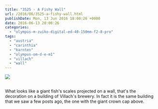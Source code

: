 ```yaml
---
title: "3525 - A Fishy Wall"
url: /2016/06/3525-a-fishy-wall.html
publishDate: Mon, 13 Jun 2016 18:00:26 +0000
date: 2016-06-13 20:00:26
categories: 
  - "olympus-m-zuiko-digital-ed-40-150mm-f2-8-pro"
tags: 
  - "austria"
  - "carinthia"
  - "karnten"
  - "olympus-om-d-e-m1"
  - "villach"
  - "wall"
---
```

<div class="container">
<div class="center"><a target="_blank" href="https://d25zfm9zpd7gm5.cloudfront.net/1200x1200/2016/20160320_141613_lr.jpg"><img class="webfeedsFeaturedVisual" src="https://d25zfm9zpd7gm5.cloudfront.net/0600x0600/2016/20160320_141613_lr.jpg" /></a></div>
</div>
<br />

What looks like a giant fish's scales projected on a wall, that's the decoration on a building of Villach's brewery. In fact it is the same building that we saw a few posts ago, the one with the giant crown cap above.
